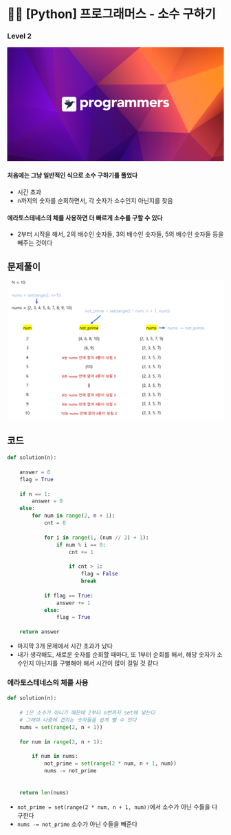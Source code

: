 # 🧑‍💻 [Python] 프로그래머스 - 소수 구하기

### Level 2

<img src="프로그래머스_소수_구하기.assets/img-meta-programmers-e00862a7c9acd8ef5164f8c85b3ab0127d083ab59b3a98d7219690bd3570bf35.png" alt="img-meta-programmers-e00862a7c9acd8ef5164f8c85b3ab0127d083ab59b3a98d7219690bd3570bf35" style="zoom:50%;" />

#### 처음에는 그냥 일반적인 식으로 소수 구하기를 풀었다

- 시간 초과
- n까지의 숫자를 순회하면서, 각 숫자가 소수인지 아닌지를 찾음

#### 에라토스테네스의 체를 사용하면 더 빠르게 소수를 구할 수 있다

- 2부터 시작을 해서, 2의 배수인 숫자들, 3의 배수인 숫자들, 5의 배수인 숫자들 등을 빼주는 것이다



## 문제풀이



![image-20230118144819779](프로그래머스_소수_구하기.assets/image-20230118144819779.png)



## 코드

```python
def solution(n):
 
    answer = 0
    flag = True
    
    if n == 1:
        answer = 0
    else:
        for num in range(2, n + 1):
            cnt = 0
            
            for i in range(1, (num // 2) + 1):
                if num % i == 0:
                    cnt += 1
                    
                    if cnt > 1:
                        flag = False
                        break
                        
            if flag == True:
                answer += 1
            else:
                flag = True
    
    return answer
```

- 마지막 3개 문제에서 시간 초과가 났다
- 내가 생각해도, 새로운 숫자를 순회할 때마다, 또 1부터 순회를 해서, 해당 숫자가 소수인지 아닌지를 구별해야 해서 시간이 많이 걸릴 것 같다





### 에라토스테네스의 체를 사용

```python
def solution(n):
    
    # 1은 소수가 아니기 때문에 2부터 n번까지 set에 넣는다
    # 그래야 나중에 겹치는 숫자들을 쉽게 뺄 수 있다
    nums = set(range(2, n + 1))
    
    for num in range(2, n + 1):
        
        if num in nums:
            not_prime = set(range(2 * num, n + 1, num))
            nums -= not_prime
            
    
    return len(nums)
```

- `not_prime = set(range(2 * num, n + 1, num))`에서 소수가 아닌 수들을 다 구한다
- `nums -= not_prime` 소수가 아닌 수들을 빼준다
